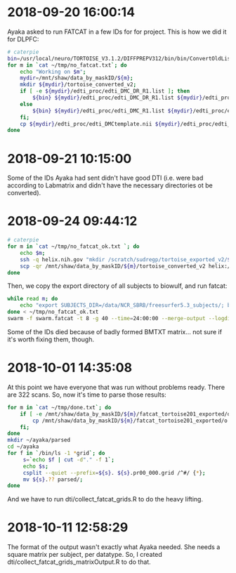 # 2018-09-20 16:00:14

Ayaka asked to run FATCAT in a few IDs for for project. This is how we did it
for DLPFC:

```bash
# caterpie
bin=/usr/local/neuro/TORTOISE_V3.1.2/DIFFPREPV312/bin/bin/ConvertOldListfileToNew;
for m in `cat ~/tmp/no_fatcat.txt`; do     
    echo "Working on $m";
    mydir=/mnt/shaw/data_by_maskID/${m};
    mkdir ${mydir}/tortoise_converted_v2;
    if [ -e ${mydir}/edti_proc/edti_DMC_DR_R1.list ]; then
        ${bin} ${mydir}/edti_proc/edti_DMC_DR_R1.list ${mydir}/edti_proc/edti_DMCstructural.nii ${mydir}/tortoise_converted_v2/${m}.list;
    else
        ${bin} ${mydir}/edti_proc/edti_DMC_R1.list ${mydir}/edti_proc/edti_DMCstructural.nii ${mydir}/tortoise_converted_v2/${m}.list;
    fi;
    cp ${mydir}/edti_proc/edti_DMCtemplate.nii ${mydir}/edti_proc/edti_DMCstructural.nii ${mydir}/tortoise_converted_v2/;
done
```

# 2018-09-21 10:15:00

Some of the IDs Ayaka had sent didn't have good DTI (i.e. were bad according to
Labmatrix and didn't have the necessary directories ot be converted).

# 2018-09-24 09:44:12

```bash
# caterpie
for m in `cat ~/tmp/no_fatcat_ok.txt `; do
    echo $m;
    ssh -q helix.nih.gov "mkdir /scratch/sudregp/tortoise_exported_v2/${m}";
    scp -qr /mnt/shaw/data_by_maskID/${m}/tortoise_converted_v2 helix:/scratch/sudregp/tortoise_exported_v2/${m}/exported;
done
```

Then, we copy the export directory of all subjects to biowulf, and run fatcat:

```bash
while read m; do
    echo "export SUBJECTS_DIR=/data/NCR_SBRB/freesurfer5.3_subjects/; bash ~/research_code/dti/run_fatcat_fs_exported.sh /scratch/sudregp/tortoise_exported_v2/ ${m}" >> swarm.fatcat;
done < ~/tmp/no_fatcat_ok.txt
swarm -f swarm.fatcat -t 8 -g 40 --time=24:00:00 --merge-output --logdir trash_bin --job-name fc -m afni,TORTOISE
```

Some of the IDs died because of badly formed BMTXT matrix... not sure if it's
worth fixing them, though.

# 2018-10-01 14:35:08

At this point we have everyone that was run without problems ready. There are 322 scans. So, now it's time to parse those results:

```bash
for m in `cat ~/tmp/done.txt`; do
    if [ -e /mnt/shaw/data_by_maskID/${m}/fatcat_tortoise201_exported/o.pr00_000.grid ]; then
        cp /mnt/shaw/data_by_maskID/${m}/fatcat_tortoise201_exported/o.pr00_000.grid ~/ayaka/${m}.pr00_000.grid;
    fi;
done
mkdir ~/ayaka/parsed
cd ~/ayaka
for f in `/bin/ls -1 *grid`; do
     s=`echo $f | cut -d"." -f 1`;
     echo $s;
     csplit --quiet --prefix=${s}. ${s}.pr00_000.grid /^#/ {*};
     mv ${s}.?? parsed/;
done
```

And we have to run dti/collect_fatcat_grids.R to do the heavy lifting.

# 2018-10-11 12:58:29

The format of the output wasn't exactly what Ayaka needed. She needs a square
matrix per subject, per datatype. So, I created
dti/collect_fatcat_grids_matrixOutput.R to do that.